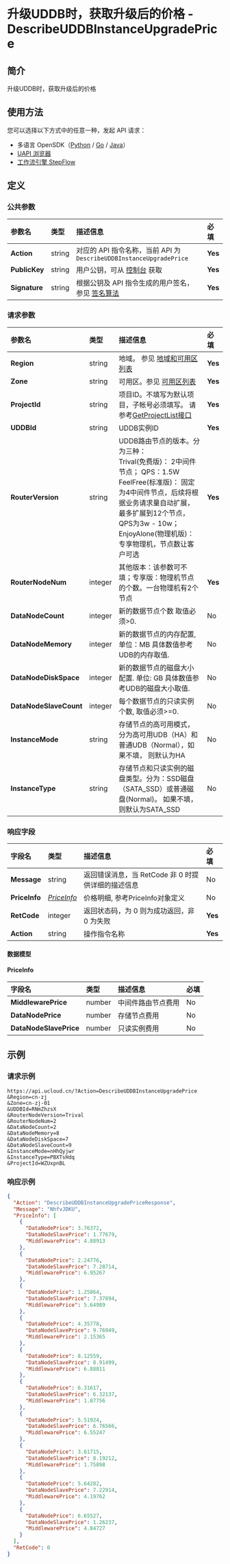 # 升级UDDB时，获取升级后的价格 - DescribeUDDBInstanceUpgradePrice

## 简介

升级UDDB时，获取升级后的价格





## 使用方法

您可以选择以下方式中的任意一种，发起 API 请求：
- 多语言 OpenSDK（[Python](https://github.com/ucloud/ucloud-sdk-python3) / [Go](https://github.com/ucloud/ucloud-sdk-go) / [Java](https://github.com/ucloud/ucloud-sdk-java)）
- [UAPI 浏览器](https://console.ucloud.cn/uapi/detail?id=DescribeUDDBInstanceUpgradePrice)
- [工作流引擎 StepFlow](https://console.ucloud.cn/stepflow/manage/)

## 定义

### 公共参数

| 参数名 | 类型 | 描述信息 | 必填 |
|:---|:---|:---|:---|
| **Action**     | string  | 对应的 API 指令名称，当前 API 为 `DescribeUDDBInstanceUpgradePrice`                        | **Yes** |
| **PublicKey**  | string  | 用户公钥，可从 [控制台](https://console.ucloud.cn/uapi/apikey) 获取                                             | **Yes** |
| **Signature**  | string  | 根据公钥及 API 指令生成的用户签名，参见 [签名算法](api/summary/signature.md)  | **Yes** |

### 请求参数

| 参数名 | 类型 | 描述信息 | 必填 |
|:---|:---|:---|:---|
| **Region** | string | 地域。 参见 [地域和可用区列表](api/summary/regionlist) |**Yes**|
| **Zone** | string | 可用区。参见 [可用区列表](api/summary/regionlist) |**Yes**|
| **ProjectId** | string | 项目ID。不填写为默认项目，子帐号必须填写。 请参考[GetProjectList接口](api/summary/get_project_list) |**Yes**|
| **UDDBId** | string | UDDB实例ID |**Yes**|
| **RouterVersion** | string | UDDB路由节点的版本。分为三种： <br />Trival(免费版)： 2中间件节点； QPS：1.5W<br />FeelFree(标准版)： 固定为4中间件节点，后续将根据业务请求量自动扩展，最多扩展到12个节点，QPS为3w - 10w；<br />EnjoyAlone(物理机版)：专享物理机，节点数让客户可选 |**Yes**|
| **RouterNodeNum** | integer | 其他版本：该参数可不填；专享版：物理机节点的个数。一台物理机有2个节点 |**Yes**|
| **DataNodeCount** | integer | 新的数据节点个数 取值必须>0. |No|
| **DataNodeMemory** | integer | 新的数据节点的内存配置, 单位：MB 具体数值参考UDB的内存取值. |No|
| **DataNodeDiskSpace** | integer | 新的数据节点的磁盘大小配置. 单位: GB 具体数值参考UDB的磁盘大小取值. |No|
| **DataNodeSlaveCount** | integer | 每个数据节点的只读实例个数, 取值必须>=0. |No|
| **InstanceMode** | string | 存储节点的高可用模式， 分为高可用UDB（HA）和普通UDB（Normal），如果不填， 则默认为HA |No|
| **InstanceType** | string | 存储节点和只读实例的磁盘类型。分为：SSD磁盘（SATA_SSD）或普通磁盘(Normal)。 如果不填，则默认为SATA_SSD |No|

### 响应字段

| 字段名 | 类型 | 描述信息 | 必填 |
|:---|:---|:---|:---|
| **Message** | string | 返回错误消息，当 RetCode 非 0 时提供详细的描述信息 |No|
| **PriceInfo** | [*PriceInfo*](#PriceInfo) | 价格明细, 参考PriceInfo对象定义 |No|
| **RetCode** | integer | 返回状态码，为 0 则为成功返回，非 0 为失败 |**Yes**|
| **Action** | string | 操作指令名称 |**Yes**|

#### 数据模型


#### PriceInfo

| 字段名 | 类型 | 描述信息 | 必填 |
|:---|:---|:---|:---|
| **MiddlewarePrice** | number | 中间件路由节点费用 |No|
| **DataNodePrice** | number | 存储节点费用 |No|
| **DataNodeSlavePrice** | number | 只读实例费用 |No|

## 示例

### 请求示例
    
```
https://api.ucloud.cn/?Action=DescribeUDDBInstanceUpgradePrice
&Region=cn-zj
&Zone=cn-zj-01
&UDDBId=RNmZhzsX
&RouterNodeVersion=Trival
&RouterNodeNum=2
&DataNodeCount=2
&DataNodeMemory=8
&DataNodeDiskSpace=7
&DataNodeSlaveCount=9
&InstanceMode=nHhQyjwr
&InstanceType=PBXTsHdq
&ProjectId=WZUxpnBL
```

### 响应示例
    
```json
{
  "Action": "DescribeUDDBInstanceUpgradePriceResponse",
  "Message": "NhfvJDKU",
  "PriceInfo": [
    {
      "DataNodePrice": 3.76372,
      "DataNodeSlavePrice": 1.77679,
      "MiddlewarePrice": 4.88913
    },
    {
      "DataNodePrice": 2.24776,
      "DataNodeSlavePrice": 7.28714,
      "MiddlewarePrice": 6.95267
    },
    {
      "DataNodePrice": 1.25864,
      "DataNodeSlavePrice": 7.37894,
      "MiddlewarePrice": 5.64989
    },
    {
      "DataNodePrice": 4.35778,
      "DataNodeSlavePrice": 9.76949,
      "MiddlewarePrice": 2.15365
    },
    {
      "DataNodePrice": 8.12559,
      "DataNodeSlavePrice": 8.91499,
      "MiddlewarePrice": 6.88811
    },
    {
      "DataNodePrice": 6.31617,
      "DataNodeSlavePrice": 6.32137,
      "MiddlewarePrice": 1.87756
    },
    {
      "DataNodePrice": 5.51924,
      "DataNodeSlavePrice": 6.76566,
      "MiddlewarePrice": 6.55247
    },
    {
      "DataNodePrice": 3.61715,
      "DataNodeSlavePrice": 8.19212,
      "MiddlewarePrice": 1.75898
    },
    {
      "DataNodePrice": 5.64282,
      "DataNodeSlavePrice": 7.22914,
      "MiddlewarePrice": 4.19762
    },
    {
      "DataNodePrice": 6.65527,
      "DataNodeSlavePrice": 1.26237,
      "MiddlewarePrice": 4.84727
    }
  ],
  "RetCode": 0
}
```




